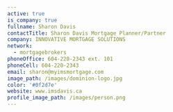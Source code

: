```yaml
---
active: true
is_company: true
fullname: Sharon Davis
contactTitle: Sharon Davis Mortgage Planner/Partner
company: INNOVATIVE MORTGAGE SOLUTIONS
network:
  - mortgagebrokers
phoneOffice: 604-220-2343 ext. 101
phoneCell: 604-220-2343
email: sharon@myimsmortgage.com
image_path: /images/dominion-logo.jpg
color: '#0f2d7e'
website: www.imsdavis.ca
profile_image_path: /images/person.png
---
```

